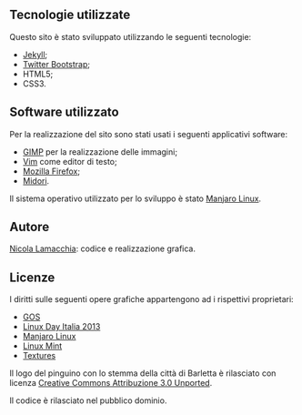 Tecnologie utilizzate
---------------------

Questo sito è stato sviluppato utilizzando le seguenti tecnologie:

  * [Jekyll](http://jekyllrb.com/);
  * [Twitter Bootstrap](http://getbootstrap.com/);
  * HTML5;
  * CSS3.

Software utilizzato
-------------------

Per la realizzazione del sito sono stati usati i seguenti applicativi software:

  * [GIMP](http://gimp.org/) per la realizzazione delle immagini;
  * [Vim](http://vim.org/) come editor di testo;
  * [Mozilla Firefox](https://mozilla.org/firefox);
  * [Midori](http://www.midori-browser.org/).

Il sistema operativo utilizzato per lo sviluppo è stato [Manjaro Linux](http://manjaro.org/).

Autore
------

[Nicola Lamacchia](http://www.nicolalamacchia.com/): codice e realizzazione grafica.

Licenze
-------

I diritti sulle seguenti opere grafiche appartengono ad i rispettivi proprietari:

  * [GOS](http://giovaniopenspace.it/)
  * [Linux Day Italia 2013](http://www.ils.org)
  * [Manjaro Linux](http://manjaro.org/)
  * [Linux Mint](http://linuxmint.com)
  * [Textures](http://subtlepatterns.com/)

Il logo del pinguino con lo stemma della città di Barletta è rilasciato con licenza [Creative Commons Attribuzione 3.0 Unported](http://creativecommons.org/licenses/by/3.0/deed.it).

Il codice è rilasciato nel pubblico dominio.
